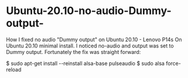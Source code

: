 # Ubuntu-20.10-no-audio-Dummy-output-
How I fixed   no audio "Dummy output" on Ubuntu 20.10 - Lenovo P14s
On Ubuntu 20.10 minimal install. I noticed no-audio and output was set to Dummy output. 
Fortunately the fix was straight forward:

$ sudo apt-get install --reinstall alsa-base pulseaudio
$ sudo alsa force-reload
